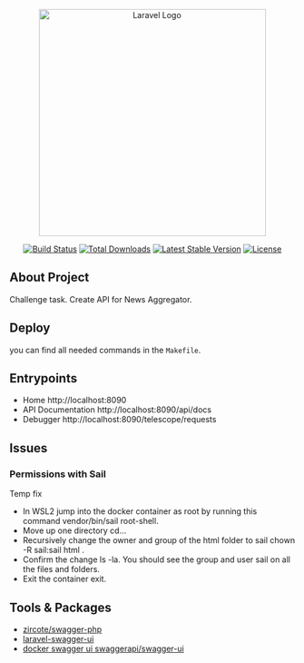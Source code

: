 <p align="center"><a href="https://laravel.com" target="_blank"><img src="https://raw.githubusercontent.com/laravel/art/master/logo-lockup/5%20SVG/2%20CMYK/1%20Full%20Color/laravel-logolockup-cmyk-red.svg" width="400" alt="Laravel Logo"></a></p>

<p align="center">
<a href="https://github.com/laravel/framework/actions"><img src="https://github.com/laravel/framework/workflows/tests/badge.svg" alt="Build Status"></a>
<a href="https://packagist.org/packages/laravel/framework"><img src="https://img.shields.io/packagist/dt/laravel/framework" alt="Total Downloads"></a>
<a href="https://packagist.org/packages/laravel/framework"><img src="https://img.shields.io/packagist/v/laravel/framework" alt="Latest Stable Version"></a>
<a href="https://packagist.org/packages/laravel/framework"><img src="https://img.shields.io/packagist/l/laravel/framework" alt="License"></a>
</p>

## About Project

Challenge task.
Create API for News Aggregator.

## Deploy
you can find all needed commands in the `Makefile`.


## Entrypoints
* Home http://localhost:8090
* API Documentation http://localhost:8090/api/docs
* Debugger http://localhost:8090/telescope/requests

## Issues

### Permissions with Sail

Temp fix
* In WSL2 jump into the docker container as root by running this command vendor/bin/sail root-shell.
* Move up one directory cd...
* Recursively change the owner and group of the html folder to sail chown -R sail:sail html .
* Confirm the change ls -la. You should see the group and user sail on all the files and folders.
* Exit the container exit.

## Tools & Packages
* [zircote/swagger-php](https://zircote.github.io/swagger-php/guide/installation.html)
* [laravel-swagger-ui](https://github.com/wotzebra/laravel-swagger-ui)
* [docker swagger ui swaggerapi/swagger-ui](https://hub.docker.com/r/swaggerapi/swagger-ui)
